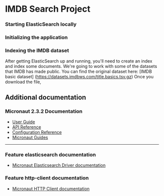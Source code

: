 # IMDB Search Project

### Starting ElasticSearch locally

### Initializing the application

### Indexing the IMDB dataset
After getting ElasticSearch up and running, you'll need to create an index and index some documents. We're going to work with some of the datasets that IMDB has made public.
You can find the original dataset here: [IMDB basic dataset] (https://datasets.imdbws.com/title.basics.tsv.gz)
Once you download the file,

## Additional documentation

### Micronaut 2.3.2 Documentation

- [User Guide](https://docs.micronaut.io/2.3.2/guide/index.html)
- [API Reference](https://docs.micronaut.io/2.3.2/api/index.html)
- [Configuration Reference](https://docs.micronaut.io/2.3.2/guide/configurationreference.html)
- [Micronaut Guides](https://guides.micronaut.io/index.html)
---

### Feature elasticsearch documentation

- [Micronaut Elasticsearch Driver documentation](https://micronaut-projects.github.io/micronaut-elasticsearch/latest/guide/index.html)

### Feature http-client documentation

- [Micronaut HTTP Client documentation](https://docs.micronaut.io/latest/guide/index.html#httpClient)

